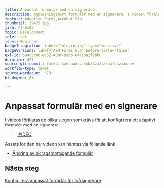 ```yaml
---
title: Anpassat formulär med en signerare
description: Anpassningsbart formulär med en signerare. I videon förklaras de olika stegen som krävs för att konfigurera ett adaptivt formulär med en signerare.
feature: Adaptive Forms,Acrobat Sign
thumbnail: 39475.jpg
jira: KT-6103
topic: Development
role: User
level: Beginner
badgeIntegration: label="Integrering" type="positive"
badgeVersions: label="AEM Forms 6.5" before-title="false"
exl-id: b90c5c00-ec62-4809-9ab6-047eba2f2bb0
duration: 427
source-git-commit: f4c621f3a9caa8c2c64b8323312343fe421a5aee
workflow-type: tm+mt
source-wordcount: '73'
ht-degree: 0%

---
```


# Anpassat formulär med en signerare


I videon förklaras de olika stegen som krävs för att konfigurera ett adaptivt formulär med en signerare.

>[!VIDEO](https://video.tv.adobe.com/v/39475?quality=12&learn=on)

Assets för den här videon kan hämtas via följande länk

* [Ändring av bidragsmottagande formulär](assets/change-of-beneficiary-form.zip)

## Nästa steg

[Konfigurera anpassat formulär för två signerare](./configure-adaptive-form-for-two-signers.md)
